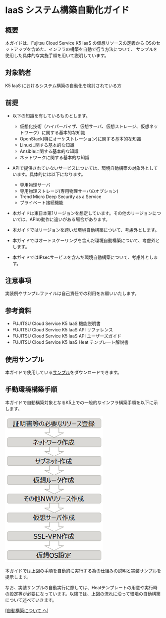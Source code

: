 # IaaS システム構築自動化ガイド

## 概要

本ガイドは、Fujitsu Cloud Service K5 IaaS の仮想リソースの定義から
OSのセットアップを含めた、インフラの構築を自動で行う方法について、
サンプルを使用した具体的な実施手順を用いて説明しています。

## 対象読者

K5 IaaS におけるシステム構築の自動化を検討されている方

## 前提

- 以下の知識を有しているものとします。
  - 仮想化技術（ハイパーバイザ、仮想サーバ、仮想ストレージ、仮想ネットワーク）に関する基本的な知識
  - OpenStack(特にオーケストレーション)に関する基本的な知識
  - Linuxに関する基本的な知識
  - Ansibleに関する基本的な知識
  - ネットワークに関する基本的な知識

- APIで提供されていないサービスについては、環境自動構築の対象外としています。具体的には以下になります。
  - 専用物理サーバ
  - 専用物理ストレージ(専用物理サーバのオプション)
  - Trend Micro Deep Security as a Service
  - プライベート接続機能

- 本ガイドは東日本第1リージョンを想定しています。その他のリージョンについては、APIの動作に違いがある場合があります。

- 本ガイドではリージョンを跨いだ環境自動構築について、考慮外とします。

- 本ガイドではオートスケーリングを含んだ環境自動構築について、考慮外とします。

- 本ガイドではIPsecサービスを含んだ環境自動構築について、考慮外とします。

## 注意事項

実装例やサンプルファイルは自己責任での利用をお願いいたします。

## 参考資料

- FUJITSU Cloud Service K5 IaaS 機能説明書
- FUJITSU Cloud Service K5 IaaS API リファレンス
- FUJITSU Cloud Service K5 IaaS API ユーザーズガイド
- FUJITSU Cloud Service K5 IaaS Heat テンプレート解説書

## 使用サンプル

本ガイドで使用している[サンプル](sample/)をダウンロードできます。

## 手動環境構築手順

本ガイドで自動構築対象となるK5上での一般的なインフラ構築手順を以下に示します。

![手動手順](images/flow-manual.png)

本ガイドでは上図の手順を自動的に実行する為の仕組みの説明と実装サンプルを提示します。

なお、実装サンプルの自動実行に際しては、Heatテンプレートの用意や実行時の設定等が必要になっています。以降では、上図の流れに沿って環境の自動構築について述べていきます。

[\[自動構築について へ\]](overview.md)
